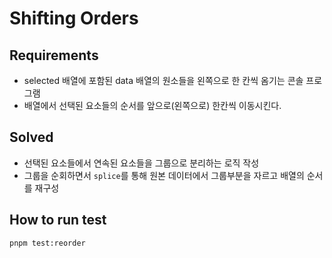 # Shifting Orders

## Requirements
  
- selected 배열에 포함된 data 배열의 원소들을 왼쪽으로 한 칸씩 옴기는 콘솔 프로그램
- 배열에서 선택된 요소들의 순서를 앞으로(왼쪽으로) 한칸씩 이동시킨다.


## Solved

- 선택된 요소들에서 연속된 요소들을 그룹으로 분리하는 로직 작성
- 그룹을 순회하면서 `splice`를 통해 원본 데이터에서 그룹부분을 자르고 배열의 순서를 재구성

## How to run test

```shell
pnpm test:reorder
```

